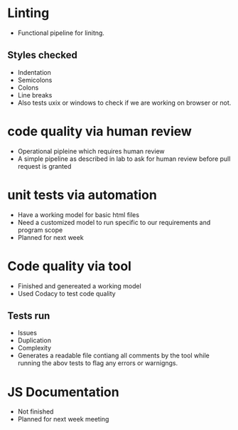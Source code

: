 # Linting
 - Functional pipeline for linitng. 
 ## Styles checked 
 - Indentation
 - Semicolons
 - Colons
 - Line breaks
 - Also tests uxix or windows to check if we are working on browser or not. 


# code quality via human review
 - Operational pipleine which requires human review
 - A simple pipeline as described in lab to ask for human review before pull request is granted


# unit tests via automation 
 - Have a working model for basic html files
 - Need a customized model to run specific to our requirements and program scope
 - Planned for next week 
 

# Code quality via tool
 - Finished and genereated a working model
 - Used Codacy to test code quality
  ## Tests run 
  - Issues
  - Duplication
  - Complexity 
  - Generates a readable file contiang all comments by the tool while running the abov tests to flag any errors or warnigngs.


# JS Documentation
 - Not finished
 - Planned for next week meeting
